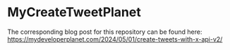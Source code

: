 # MyCreateTweetPlanet

The corresponding blog post for this repository can be found here: https://mydeveloperplanet.com/2024/05/01/create-tweets-with-x-api-v2/
